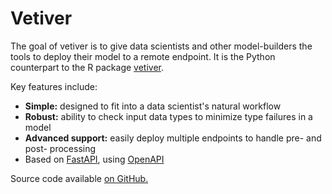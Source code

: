 # Vetiver

The goal of vetiver is to give data scientists and other model-builders the tools to deploy their model to a remote endpoint. It is the Python counterpart to the R package [vetiver](https://vetiver.tidymodels.org/).

Key features include:

- **Simple:** designed to fit into a data scientist's natural workflow
- **Robust:** ability to check input data types to minimize type failures in a model
- **Advanced support:** easily deploy multiple endpoints to handle pre- and post- processing
- Based on [FastAPI](https://github.com/tiangolo/fastapi), using [OpenAPI](https://github.com/OAI/OpenAPI-Specification)

Source code available [on GitHub.](https://github.com/isabelizimm/vetiver-python)
